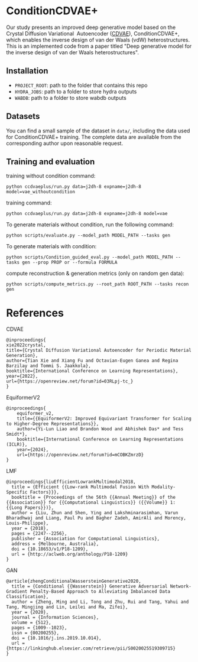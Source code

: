 # ConditionCDVAE+

Our study presents an improved deep generative model based on the Crystal Diffusion Variational  Autoencoder ([CDVAE](https://github.com/txie-93/cdvae)), ConditionCDVAE+, which enables the inverse design of van der Waals (vdW) heterostructures.
This is an implemented code from a paper titled "Deep generative model for the inverse design of van der Waals  heterostructures".
## Installation

- `PROJECT_ROOT`: path to the folder that contains this repo
- `HYDRA_JOBS`: path to a folder to store hydra outputs
- `WABDB`: path to a folder to store wabdb outputs

## Datasets

You can find a small sample of the dataset in `data/`, 
including the data used for ConditionCDVAE+ training. 
The complete data are available from the corresponding author upon reasonable request.

## Training and evaluation

training without condition command:
```
python ccdvaeplus/run.py data=j2dh-8 expname=j2dh-8 model=vae_withoutcondition
```

training  command:
```
python ccdvaeplus/run.py data=j2dh-8 expname=j2dh-8 model=vae
```

To generate materials without condition, run the following command:
```
python scripts/evaluate.py --model_path MODEL_PATH --tasks gen
```

To generate materials with condition:
```
python scripts/Condition_guided_eval.py --model_path MODEL_PATH --tasks gen --prop PROP or --formula FORMULA
```

compute reconstruction & generation metrics (only on random gen data):
```
python scripts/compute_metrics.py --root_path ROOT_PATH --tasks recon gen
```

# References

CDVAE
```
@inproceedings{
xie2022crystal,
title={Crystal Diffusion Variational Autoencoder for Periodic Material Generation},
author={Tian Xie and Xiang Fu and Octavian-Eugen Ganea and Regina Barzilay and Tommi S. Jaakkola},
booktitle={International Conference on Learning Representations},
year={2022},
url={https://openreview.net/forum?id=03RLpj-tc_}
}
```

EquiformerV2
```
@inproceedings{
    equiformer_v2,
    title={{EquiformerV2: Improved Equivariant Transformer for Scaling to Higher-Degree Representations}}, 
    author={Yi-Lun Liao and Brandon Wood and Abhishek Das* and Tess Smidt*},
    booktitle={International Conference on Learning Representations (ICLR)},
    year={2024},
    url={https://openreview.net/forum?id=mCOBKZmrzD}
}
```

LMF
```
@inproceedings{liuEfficientLowrankMultimodal2018,
  title = {Efficient {{Low-rank Multimodal Fusion With Modality-Specific Factors}}},
  booktitle = {Proceedings of the 56th {{Annual Meeting}} of the {{Association}} for {{Computational Linguistics}} ({{Volume}} 1: {{Long Papers}})},
  author = {Liu, Zhun and Shen, Ying and Lakshminarasimhan, Varun Bharadhwaj and Liang, Paul Pu and Bagher Zadeh, AmirAli and Morency, Louis-Philippe},
  year = {2018},
  pages = {2247--2256},
  publisher = {Association for Computational Linguistics},
  address = {Melbourne, Australia},
  doi = {10.18653/v1/P18-1209},
  url = {http://aclweb.org/anthology/P18-1209}
}
```

GAN
```
@article{zhengConditionalWassersteinGenerative2020,
  title = {Conditional {{Wasserstein}} Generative Adversarial Network-Gradient Penalty-Based Approach to Alleviating Imbalanced Data Classification},
  author = {Zheng, Ming and Li, Tong and Zhu, Rui and Tang, Yahui and Tang, Mingjing and Lin, Leilei and Ma, Zifei},
  year = {2020},
  journal = {Information Sciences},
  volume = {512},
  pages = {1009--1023},
  issn = {00200255},
  doi = {10.1016/j.ins.2019.10.014},
  url = {https://linkinghub.elsevier.com/retrieve/pii/S0020025519309715}
}
```